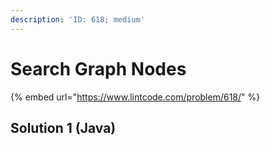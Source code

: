 ```yaml
---
description: 'ID: 618; medium'
---
```


# Search Graph Nodes

{% embed url="https://www.lintcode.com/problem/618/" %}

## Solution 1 \(Java\)

```java

```

